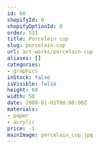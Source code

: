 ```yaml
---
id: 66
shopifyId: 0
shopifyOptionId: 0
order: 531
title: Porcelain cup
slug: porcelain-cup
url: art-works/porcelain-cup
aliases: []
categories:
- graphics
inStock: false
isVisible: false
height: 60
width: 50
date: 2008-01-01T00:00:00Z
materials:
- paper
- acrylic
price: -1
mainImage: porcelain_cup.jpg
---
```

